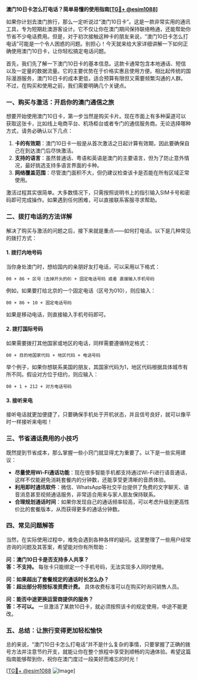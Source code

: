 **澳门10日卡怎么打电话？简单易懂的使用指南[[TG💪+ @esim1088](https://t.me/s/esim1088)]**

如果你计划去澳门旅行，那么一定听说过“澳门10日卡”。这是一款非常实用的通讯工具，专为短期赴澳游客设计。它不仅让你在澳门期间保持联络畅通，还能帮助你节省不少电话费用。但是，对于初次接触这种卡的朋友来说，“澳门10日卡怎么打电话”可能是一个令人困惑的问题。别担心！今天就来给大家详细讲解一下如何正确使用澳门10日卡，让你轻松搞定电话问题。

首先，我们先了解一下澳门10日卡的基本信息。这款卡通常包含本地通话、短信以及一定量的数据流量。它的主要优势在于价格实惠且使用方便。相比起传统的国际漫游服务，澳门10日卡的成本更低，适合预算有限但又需要频繁沟通的人群。不过，在购买和使用之前，我们需要明确几个关键点。

### **一、购买与激活：开启你的澳门通信之旅**

想要开始使用澳门10日卡，第一步当然是购买卡片。现在市面上有多种渠道可以获取这张卡，比如线上电商平台、机场柜台或者专门的通信服务商。无论选择哪种方式，请务必确认以下几点：

1. **卡的有效期**：澳门10日卡一般是从首次激活之日起计算有效期，因此要确保自己在到达澳门后尽快激活。
2. **支持的语言**：虽然普通话、粤语和英语是澳门的主要语言，但为了防止意外情况，最好挑选支持多语言界面的卡种。
3. **网络覆盖范围**：尽管澳门面积不大，但仍建议检查该卡是否能在所有区域正常使用。

激活过程其实很简单。大多数情况下，只需按照说明书上的指引输入SIM卡号和密码即可完成操作。如果遇到任何困难，可以直接联系客服寻求帮助。

### **二、拨打电话的方法详解**

解决了购买与激活的问题之后，接下来就是重点——如何打电话。以下是几种常见的拨打方式：

#### **1. 拨打内地号码**
当你身处澳门时，想给国内的亲朋好友打电话，可以采用以下格式：
```
00 + 86 + 区号（去掉开头的0）+ 固定电话号码 或者 直接输入手机号码
```
例如，如果要打给北京的一个固定电话（区号为010），则应输入：
```
00 + 86 + 10 + 固定电话号码
```
如果是移动电话，则直接输入手机号码即可。

#### **2. 拨打国际号码**
如果需要拨打其他国家或地区的电话，同样需要遵循特定格式：
```
00 + 目的地国家代码 + 地区代码 + 电话号码
```
举个例子，如果你想联系美国的朋友，其国家代码为1，地区代码根据具体城市有所不同。假设对方位于纽约，则应输入：
```
00 + 1 + 212 + 对方电话号码
```

#### **3. 接听来电**
接听电话就更加便捷了，只要确保手机处于开机状态，并且信号良好，就可以像平时一样接听来电啦！

### **三、节省通话费用的小技巧**

既然提到节省成本，那么掌握一些小窍门就显得尤为重要了。以下是一些实用建议：

- **尽量使用Wi-Fi通话功能**：现在很多智能手机都支持通过Wi-Fi进行语音通话，这样不仅能避免消耗套餐内的分钟数，还能享受更清晰的音质体验。
- **利用即时通讯软件**：微信、WhatsApp等社交平台提供了免费的文字聊天、语音消息甚至视频通话服务，非常适合用来与家人朋友保持联系。
- **合理规划通话时间**：如果你发现自己的通话频率较高，可以考虑升级到更高性价比的套餐版本，从而获得更多的通话分钟数。

### **四、常见问题解答**

当然，在实际使用过程中，难免会遇到各种各样的疑问。这里整理了一些用户经常咨询的问题及其答案，希望能对你有所帮助：

**问：澳门10日卡是否支持多人共享？**  
**答：不支持。** 每张卡只能绑定一个手机号码，无法实现多人同时使用。

**问：如果超出了套餐规定的通话时长怎么办？**  
**答：超出部分将按标准资费计费。** 具体收费标准可以在购买时询问销售人员。

**问：能否中途更换运营商提供的服务？**  
**答：不可以。** 一旦激活了某款10日卡，就必须按照该卡的规定使用，中途不能更改。

### **五、总结：让旅行变得更加轻松愉快**

总的来说，“澳门10日卡怎么打电话”并不是什么复杂的事情，只要掌握了正确的拨号方法并注意节约开支，就能让你在整个旅程中享受到顺畅的沟通体验。希望这篇指南能够帮到你，祝你在澳门度过一段美好而难忘的时光！

[[TG💪+ @esim1088](https://t.me/s/esim1088) ![Image](https://i.postimg.cc/4NQfJmqS/Snipaste-2025-05-13-00-14-12.png)]